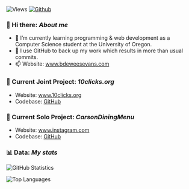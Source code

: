 ![Views](https://komarev.com/ghpvc/?username=bdeweesevans&theme=vue)
[![Github](https://img.shields.io/github/followers/bdeweesevans?label=Follow&style=social&theme=vue)](https://github.com/bdeweesevans)

### 👋 Hi there: _About me_
- 🌱 I’m currently learning programming & web development as a Computer Science student at the University of Oregon.
- 📝 I use GitHub to back up my work which results in more than usual commits.
- 📫 Website: <a href="https://www.bdeweesevans.com" target="_blank" rel="noopener noreferrer">www.bdeweesevans.com</a>

### 🧰 Current Joint Project: _10clicks.org_
- Website: <a href="https://www.10clicks.org" target="_blank" rel="noopener noreferrer">www.10clicks.org</a>
- Codebase: <a href="https://github.com/10clicks/10clicks.org" target="_blank" rel="noopener noreferrer">GitHub</a>

### 🧰 Current Solo Project: _CarsonDiningMenu_
- Website: <a href="https://www.instagram.com/CarsonDiningMenu/" target="_blank" rel="noopener noreferrer">www.instagram.com</a>
- Codebase: <a href="https://github.com/bdeweesevans/CarsonDiningMenu" target="_blank" rel="noopener noreferrer">GitHub</a>

### 📊 Data: _My stats_
![GitHub Statistics](https://github-readme-stats.vercel.app/api?username=bdeweesevans&count_private=true&show_icons=true&theme=vue)

![Top Languages](https://github-readme-stats.vercel.app/api/top-langs/?username=bdeweesevans&hide=Batchfile&theme=vue&layout=compact&langs_count=10)
